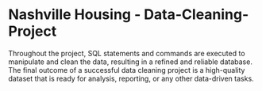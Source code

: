 # Nashville Housing - Data-Cleaning-Project
Throughout the project, SQL statements and commands are executed to manipulate and clean the data, resulting in a refined and reliable database. The final outcome of a successful data cleaning project is a high-quality dataset that is ready for analysis, reporting, or any other data-driven tasks.
